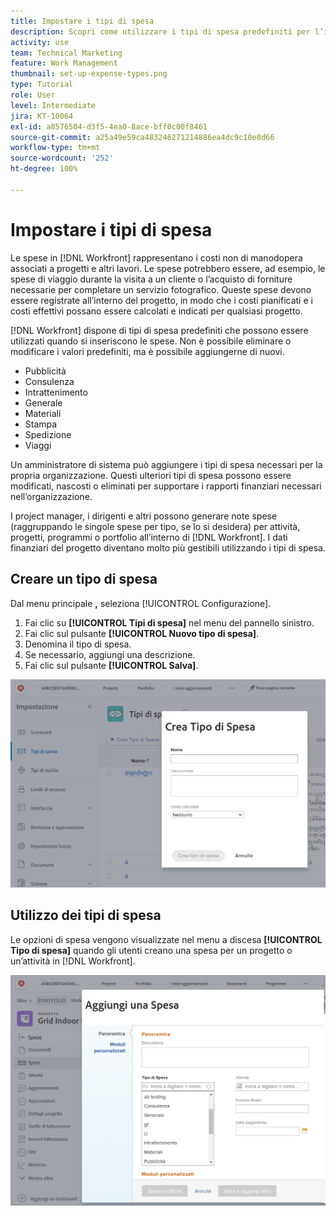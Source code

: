 ```yaml
---
title: Impostare i tipi di spesa
description: Scopri come utilizzare i tipi di spesa predefiniti per l’inserimento delle spese e come creare nuovi tipi di spesa.
activity: use
team: Technical Marketing
feature: Work Management
thumbnail: set-up-expense-types.png
type: Tutorial
role: User
level: Intermediate
jira: KT-10064
exl-id: a8576504-d3f5-4ea0-8ace-bff0c00f8461
source-git-commit: a25a49e59ca483246271214886ea4dc9c10e8d66
workflow-type: tm+mt
source-wordcount: '252'
ht-degree: 100%

---
```


# Impostare i tipi di spesa

Le spese in [!DNL Workfront] rappresentano i costi non di manodopera associati a progetti e altri lavori. Le spese potrebbero essere, ad esempio, le spese di viaggio durante la visita a un cliente o l’acquisto di forniture necessarie per completare un servizio fotografico. Queste spese devono essere registrate all’interno del progetto, in modo che i costi pianificati e i costi effettivi possano essere calcolati e indicati per qualsiasi progetto.

[!DNL Workfront] dispone di tipi di spesa predefiniti che possono essere utilizzati quando si inseriscono le spese. Non è possibile eliminare o modificare i valori predefiniti, ma è possibile aggiungerne di nuovi.

* Pubblicità
* Consulenza
* Intrattenimento
* Generale
* Materiali
* Stampa
* Spedizione
* Viaggi

Un amministratore di sistema può aggiungere i tipi di spesa necessari per la propria organizzazione. Questi ulteriori tipi di spesa possono essere modificati, nascosti o eliminati per supportare i rapporti finanziari necessari nell’organizzazione.

I project manager, i dirigenti e altri possono generare note spese (raggruppando le singole spese per tipo, se lo si desidera) per attività, progetti, programmi o portfolio all’interno di [!DNL Workfront]. I dati finanziari del progetto diventano molto più gestibili utilizzando i tipi di spesa.

## Creare un tipo di spesa

Dal menu principale **,** seleziona [!UICONTROL Configurazione].

1. Fai clic su **[!UICONTROL Tipi di spesa]** nel menu del pannello sinistro.
1. Fai clic sul pulsante **[!UICONTROL Nuovo tipo di spesa]**.
1. Denomina il tipo di spesa.
1. Se necessario, aggiungi una descrizione.
1. Fai clic sul pulsante **[!UICONTROL Salva]**.

![Immagine della creazione di un nuovo [!UICONTROL Tipo di spesa]](assets/setting-up-finances-6.png)

## Utilizzo dei tipi di spesa

Le opzioni di spesa vengono visualizzate nel menu a discesa **[!UICONTROL Tipo di spesa]** quando gli utenti creano una spesa per un progetto o un’attività in [!DNL Workfront].

![Immagine dell’aggiunta di una nuova spesa](assets/setting-up-finances-7.png)
